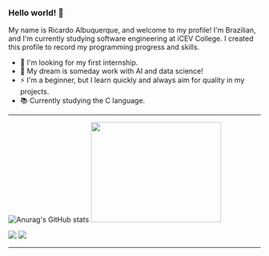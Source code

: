 ### Hello world! 👋
My name is Ricardo Albuquerque, and welcome to my profile! I'm Brazilian, and I'm currently studying software engineering at iCEV College. I created this profile to record my programming progress and skills.

- 🔭 I'm looking for my first internship.
- 🤖 My dream is someday work with AI and data science!
- ⚡ I'm a beginner, but I learn quickly and always aim for quality in my projects.
- 📚 Currently studying the C language.
_____________________________________

![Anurag's GitHub stats](https://github-readme-stats.vercel.app/api?username=keydnss&show_icons=false&theme=dark) 
<img
  src="https://github.com/keydnss/keydnss/assets/162588790/1be68431-e2b9-4f4b-a1a3-6fc8f0de3fdf"
  width="260"
  height="200" />



<div> 
  <a href="https://instagram.com/keydns_" target="_blank"><img src="https://img.shields.io/badge/-Instagram-%23E4405F?style=for-the-badge&logo=instagram&logoColor=white" target="_blank"></a>
  <a href = "mailto:rchard.asc@gmail.com"><img src="https://img.shields.io/badge/-Gmail-%23333?style=for-the-badge&logo=gmail&logoColor=white" target="_blank"></a> 
</div>

_____________________________________


